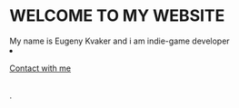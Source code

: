 <h1> WELCOME TO MY WEBSITE </h1>
My name is Eugeny Kvaker and i am indie-game developer
<li><p><a href="ekvaker.github.io/contacts">Contact with me</a></p></li>
<br>. 
